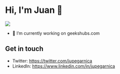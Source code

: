 # Hi, I'm Juan 👋
![](https://github-readme-stats.vercel.app/api?username=jupegarnica&show_icons=true&count_private=true)

- 🔭 I’m currently working on geekshubs.com

## Get in touch
- Twitter: https://twitter.com/jupegarnica
- LinkedIn: https://www.linkedin.com/in/jupegarnica



